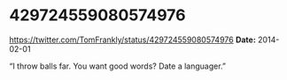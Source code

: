 # 429724559080574976
https://twitter.com/TomFrankly/status/429724559080574976
**Date:** 2014-02-01

“I throw balls far. You want good words? Date a languager.”
